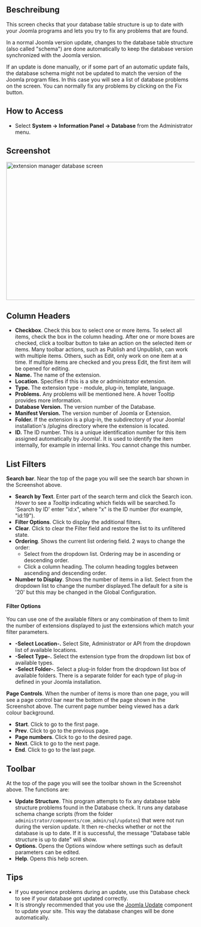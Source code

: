<!-- Filename: Help4.x:Information:_Database / Display title: Information: Datenbank -->

## Beschreibung

This screen checks that your database table structure is up to date with
your Joomla programs and lets you try to fix any problems that are
found.

In a normal Joomla version update, changes to the database table
structure (also called "schema") are done automatically to keep the
database version synchronized with the Joomla version.

If an update is done manually, or if some part of an automatic update
fails, the database schema might not be updated to match the version of
the Joomla program files. In this case you will see a list of database
problems on the screen. You can normally fix any problems by clicking on
the Fix button.

## How to Access

- Select **System → Information Panel → Database** from the
  Administrator menu.

## Screenshot

<img
src="https://docs.joomla.org/images/c/c0/Help-4x-extension_manager-database-screen-en.png"
decoding="async" data-file-width="800" data-file-height="368"
width="800" height="368"
alt="extension manager database screen" />

## Column Headers

- **Checkbox**. Check this box to select one or more items. To select
  all items, check the box in the column heading. After one or more
  boxes are checked, click a toolbar button to take an action on the
  selected item or items. Many toolbar actions, such as Publish and
  Unpublish, can work with multiple items. Others, such as Edit, only
  work on one item at a time. If multiple items are checked and you
  press Edit, the first item will be opened for editing.
- **Name.** The name of the extension.
- **Location.** Specifies if this is a site or administrator extension.
- **Type.** The extension type - module, plug-in, template, language.
- **Problems.** Any problems will be mentioned here. A hover Tooltip
  provides more information.
- **Database Version.** The version number of the Database.
- **Manifest Version.** The version number of Joomla or Extension.
- **Folder.** If the extension is a plug-in, the subdirectory of your
  Joomla! installation's /plugins directory where the extension is
  located.
- **ID.** The ID number. This is a unique identification number for this
  item assigned automatically by Joomla!. It is used to identify the
  item internally, for example in internal links. You cannot change this
  number.

## List Filters

**Search bar**. Near the top of the page you will see the search bar
shown in the Screenshot above.

- **Search by Text**. Enter part of the search term and click the Search
  icon. *Hover* to see a *Tooltip* indicating which fields will be
  searched.To 'Search by ID' enter "id:x", where "x" is the ID number
  (for example, "id:19").
- **Filter Options**. Click to display the additional filters.
- **Clear**. Click to clear the Filter field and restore the list to its
  unfiltered state.
- **Ordering**. Shows the current list ordering field. 2 ways to change
  the order:
  - Select from the dropdown list. Ordering may be in ascending or
    descending order.
  - Click a column heading. The column heading toggles between ascending
    and descending order.
- **Number to Display**. Shows the number of items in a list. Select
  from the dropdown list to change the number displayed.The default for
  a site is '20' but this may be changed in the Global Configuration.

#### Filter Options

You can use one of the available filters or any combination of them to
limit the number of extensions displayed to just the extensions which
match your filter parameters.

- **-Select Location-.** Select Site, Administrator or API from the
  dropdown list of available locations.
- **-Select Type-.** Select the extension type from the dropdown list
  box of available types.
- **-Select Folder-.** Select a plug-in folder from the dropdown list
  box of available folders. There is a separate folder for each type of
  plug-in defined in your Joomla installation.

**Page Controls**. When the number of items is more than one page, you
will see a page control bar near the bottom of the page shown in the
Screenshot above. The current page number being viewed
has a dark colour background.

- **Start**. Click to go to the first page.
- **Prev**. Click to go to the previous page.
- **Page numbers**. Click to go to the desired page.
- **Next**. Click to go to the next page.
- **End**. Click to go to the last page.

## Toolbar

At the top of the page you will see the toolbar shown in the
Screenshot above. The functions are:

- **Update Structure**. This program attempts to fix any database table
  structure problems found in the Database check. It runs any database
  schema change scripts (from the folder
  `administrator/components/com_admin/sql/updates`) that were not run
  during the version update. It then re-checks whether or not the
  database is up to date. If it is successful, the message "Database
  table structure is up to date" will show.
- **Options.** Opens the Options window where settings such as default
  parameters can be edited.
- **Help**. Opens this help screen.

## Tips

- If you experience problems during an update, use this Database check
  to see if your database got updated correctly.
- It is strongly recommended that you use the
  <a href="https://docs.joomla.org/Help4.x:Joomla_Update/de" class="new"
  title="Special:MyLanguage/Help4.x:Joomla Update/de (page does not exist)">Joomla
  Update</a> component to update your site. This way the database
  changes will be done automatically.
